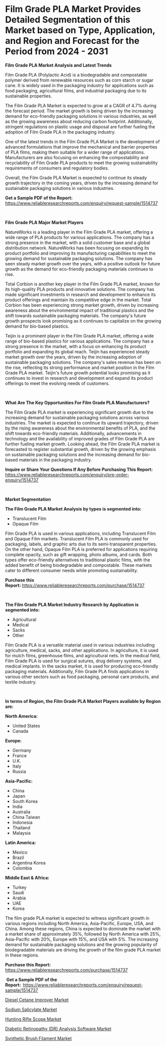 <p><h1>Film Grade PLA Market Provides Detailed Segmentation of this Market based on Type, Application, and Region and Forecast for the Period from 2024 - 2031</h1></p><p><strong>Film Grade PLA Market Analysis and Latest Trends</strong></p>
<p><p>Film Grade PLA (Polylactic Acid) is a biodegradable and compostable polymer derived from renewable resources such as corn starch or sugar cane. It is widely used in the packaging industry for applications such as food packaging, agricultural films, and industrial packaging due to its sustainable properties.</p><p>The Film Grade PLA Market is expected to grow at a CAGR of 4.7% during the forecast period. The market growth is being driven by the increasing demand for eco-friendly packaging solutions in various industries, as well as the growing awareness about reducing carbon footprint. Additionally, stringent regulations on plastic usage and disposal are further fueling the adoption of Film Grade PLA in the packaging industry.</p><p>One of the latest trends in the Film Grade PLA Market is the development of advanced formulations that improve the mechanical and barrier properties of PLA films, making them suitable for a wider range of applications. Manufacturers are also focusing on enhancing the compostability and recyclability of Film Grade PLA products to meet the growing sustainability requirements of consumers and regulatory bodies.</p><p>Overall, the Film Grade PLA Market is expected to continue its steady growth trajectory in the coming years, driven by the increasing demand for sustainable packaging solutions in various industries.</p></p>
<p><strong>Get a Sample PDF of the Report:&nbsp;</strong> <a href="https://www.reliableresearchreports.com/enquiry/request-sample/1514737">https://www.reliableresearchreports.com/enquiry/request-sample/1514737</a></p>
<p>&nbsp;</p>
<p><strong>Film Grade PLA Major Market Players</strong></p>
<p><p>NatureWorks is a leading player in the Film Grade PLA market, offering a wide range of PLA products for various applications. The company has a strong presence in the market, with a solid customer base and a global distribution network. NatureWorks has been focusing on expanding its product portfolio and improving its manufacturing capabilities to meet the growing demand for sustainable packaging solutions. The company has seen steady market growth over the years, with a positive outlook for future growth as the demand for eco-friendly packaging materials continues to rise.</p><p>Total Corbion is another key player in the Film Grade PLA market, known for its high-quality PLA products and innovative solutions. The company has made significant investments in research and development to enhance its product offerings and maintain its competitive edge in the market. Total Corbion has been experiencing strong market growth, driven by increasing awareness about the environmental impact of traditional plastics and the shift towards sustainable packaging materials. The company's future growth prospects look promising as it continues to capitalize on the growing demand for bio-based plastics.</p><p>Teijin is a prominent player in the Film Grade PLA market, offering a wide range of bio-based plastics for various applications. The company has a strong presence in the market, with a focus on enhancing its product portfolio and expanding its global reach. Teijin has experienced steady market growth over the years, driven by the increasing adoption of sustainable packaging solutions. The company's sales revenue has been on the rise, reflecting its strong performance and market position in the Film Grade PLA market. Teijin's future growth potential looks promising as it continues to invest in research and development and expand its product offerings to meet the evolving needs of customers.</p></p>
<p>&nbsp;</p>
<p><strong>What Are The Key Opportunities For Film Grade PLA Manufacturers?</strong></p>
<p><p>The Film Grade PLA market is experiencing significant growth due to the increasing demand for sustainable packaging solutions across various industries. The market is expected to continue its upward trajectory, driven by the rising awareness about the environmental benefits of PLA, and the shift towards eco-friendly materials. Additionally, advancements in technology and the availability of improved grades of Film Grade PLA are further fueling market growth. Looking ahead, the Film Grade PLA market is forecasted to register substantial growth, driven by the growing emphasis on sustainable packaging solutions and the increasing demand for bio-based materials in the packaging industry.</p></p>
<p><strong>Inquire or Share Your Questions If Any Before Purchasing This Report:</strong> <a href="https://www.reliableresearchreports.com/enquiry/pre-order-enquiry/1514737">https://www.reliableresearchreports.com/enquiry/pre-order-enquiry/1514737</a></p>
<p>&nbsp;</p>
<p><strong>Market Segmentation</strong></p>
<p><strong>The Film Grade PLA Market Analysis by types is segmented into:</strong></p>
<p><ul><li>Translucent Film</li><li>Opaque Film</li></ul></p>
<p><p>Film Grade PLA is used in various applications, including Translucent Film and Opaque Film markets. Translucent Film PLA is commonly used for packaging, labels, and graphic arts due to its semi-transparent properties. On the other hand, Opaque Film PLA is preferred for applications requiring complete opacity, such as gift wrapping, photo albums, and cards. Both types offer eco-friendly alternatives to traditional plastic films, with the added benefit of being biodegradable and compostable. These markets cater to different consumer needs while promoting sustainability.</p></p>
<p><strong>Purchase this Report:&nbsp;</strong><a href="https://www.reliableresearchreports.com/purchase/1514737">https://www.reliableresearchreports.com/purchase/1514737</a></p>
<p>&nbsp;</p>
<p><strong>The Film Grade PLA Market Industry Research by Application is segmented into:</strong></p>
<p><ul><li>Agricultural</li><li>Medical</li><li>Sacks</li><li>Other</li></ul></p>
<p><p>Film Grade PLA is a versatile material used in various industries including agriculture, medical, sacks, and other applications. In agriculture, it is used for mulch films, greenhouse films, and agricultural nets. In the medical field, Film Grade PLA is used for surgical sutures, drug delivery systems, and medical implants. In the sacks market, it is used for producing eco-friendly packaging materials. Additionally, Film Grade PLA finds applications in various other sectors such as food packaging, personal care products, and textile industry.</p></p>
<p>&nbsp;</p>
<p><strong>In terms of Region, the Film Grade PLA Market Players available by Region are:</strong></p>
<p>
    <p> <strong> North America: </strong>
        <ul>
            <li>United States</li>
            <li>Canada</li>
        </ul>
        </p> 
    <p> <strong> Europe: </strong>
        <ul>
            <li>Germany</li>
            <li>France</li>
            <li>U.K.</li>
            <li>Italy</li>
            <li>Russia</li>
        </ul>
        </p> 
    <p> <strong> Asia-Pacific: </strong>
        <ul>
            <li>China</li>
            <li>Japan</li>
            <li>South Korea</li>
            <li>India</li>
            <li>Australia</li>
            <li>China Taiwan</li>
            <li>Indonesia</li>
            <li>Thailand</li>
            <li>Malaysia</li>
        </ul>
        </p> 
    <p> <strong> Latin America: </strong>
        <ul>
            <li>Mexico</li>
            <li>Brazil</li>
            <li>Argentina Korea</li>
            <li>Colombia</li>
        </ul>
        </p> 
    <p> <strong> Middle East & Africa: </strong>
        <ul>
            <li>Turkey</li>
            <li>Saudi</li>
            <li>Arabia</li>
            <li>UAE</li>
            <li>Korea</li>
        </ul>
    </p>
    </p>
<p><p>The film grade PLA market is expected to witness significant growth in various regions including North America, Asia-Pacific, Europe, USA, and China. Among these regions, China is expected to dominate the market with a market share of approximately 35%, followed by North America with 25%, Asia-Pacific with 20%, Europe with 15%, and USA with 5%. The increasing demand for sustainable packaging solutions and the growing popularity of biodegradable materials are driving the growth of the film grade PLA market in these regions.</p></p>
<p><strong>Purchase this Report: </strong><a href="https://www.reliableresearchreports.com/purchase/1514737">https://www.reliableresearchreports.com/purchase/1514737</a></p>
<p>&nbsp;<strong>Get a Sample PDF of the Report:&nbsp;&nbsp;</strong><a href="https://www.reliableresearchreports.com/enquiry/request-sample/1514737">https://www.reliableresearchreports.com/enquiry/request-sample/1514737</a></p>
<p><strong></strong></p>
<p><p><a href="https://view.publitas.com/reportprime-1/diesel-cetane-improver-market-challenges-opportunities-and-growth-drivers-and-major-market-players-forecasted-for-period-from-2024-2031/">Diesel Cetane Improver Market</a></p><p><a href="https://view.publitas.com/reportprime-1/sodium-salicylate-market-research-report-provides-thorough-industry-overview-which-offers-an-in-depth-analysis-of-product-trends-and-new-market-divisions/">Sodium Salicylate Market</a></p><p><a href="https://github.com/eeaveuhhh/Market-Research-Report-List-1/blob/main/hunting-rifle-scope-market.md">Hunting Rifle Scope Market</a></p><p><a href="https://angry-finch-aaf.notion.site/Diabetic-Retinopathy-DR-Analysis-Software-Market-Insights-Market-Players-and-Forecast-Till-2031-7f39945df0164a12a2bc35a7b6bb3b03">Diabetic Retinopathy (DR) Analysis Software Market</a></p><p><a href="https://github.com/brentleyjimmiealvaradoz4l1rea/Market-Research-Report-List-1/blob/main/synthetic-brush-filament-market.md">Synthetic Brush Filament Market</a></p></p>